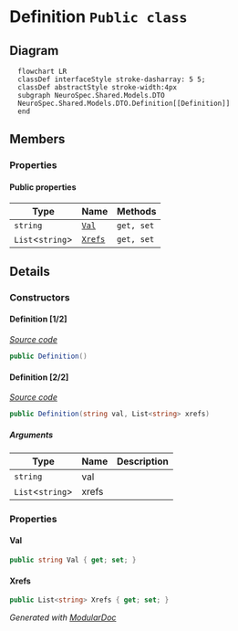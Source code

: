 # Definition `Public class`

## Diagram
```mermaid
  flowchart LR
  classDef interfaceStyle stroke-dasharray: 5 5;
  classDef abstractStyle stroke-width:4px
  subgraph NeuroSpec.Shared.Models.DTO
  NeuroSpec.Shared.Models.DTO.Definition[[Definition]]
  end
```

## Members
### Properties
#### Public  properties
| Type | Name | Methods |
| --- | --- | --- |
| `string` | [`Val`](#val) | `get, set` |
| `List`&lt;`string`&gt; | [`Xrefs`](#xrefs) | `get, set` |

## Details
### Constructors
#### Definition [1/2]
[*Source code*](https://github.com///blob//NeuroSpec.Shared/Models/DTO/OntologyTerm.cs#L79)
```csharp
public Definition()
```

#### Definition [2/2]
[*Source code*](https://github.com///blob//NeuroSpec.Shared/Models/DTO/OntologyTerm.cs#L85)
```csharp
public Definition(string val, List<string> xrefs)
```
##### Arguments
| Type | Name | Description |
| --- | --- | --- |
| `string` | val |   |
| `List`&lt;`string`&gt; | xrefs |   |

### Properties
#### Val
```csharp
public string Val { get; set; }
```

#### Xrefs
```csharp
public List<string> Xrefs { get; set; }
```

*Generated with* [*ModularDoc*](https://github.com/hailstorm75/ModularDoc)
